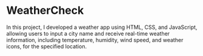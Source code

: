 # WeatherCheck
In this project, I developed a weather app using HTML, CSS, and JavaScript, allowing users to input a city name and receive real-time weather information, including temperature, humidity, wind speed, and weather icons, for the specified location.
